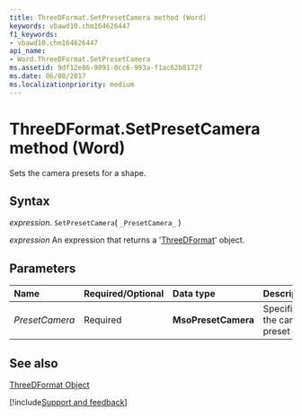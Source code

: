 ```yaml
---
title: ThreeDFormat.SetPresetCamera method (Word)
keywords: vbawd10.chm164626447
f1_keywords:
- vbawd10.chm164626447
api_name:
- Word.ThreeDFormat.SetPresetCamera
ms.assetid: 9df12e86-9091-0cc6-993a-f1ac62b8172f
ms.date: 06/08/2017
ms.localizationpriority: medium
---
```



# ThreeDFormat.SetPresetCamera method (Word)

Sets the camera presets for a shape.


## Syntax

_expression_. `SetPresetCamera`( `_PresetCamera_` )

 _expression_ An expression that returns a '[ThreeDFormat](Word.ThreeDFormat.md)' object.


## Parameters



|Name|Required/Optional|Data type|Description|
|:-----|:-----|:-----|:-----|
| _PresetCamera_|Required| **MsoPresetCamera**|Specifies the camera preset type.|

## See also


[ThreeDFormat Object](Word.ThreeDFormat.md)

[!include[Support and feedback](~/includes/feedback-boilerplate.md)]
